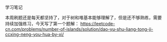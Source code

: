 学习笔记

本周刷题还是每天都坚持了，对于树和堆基本能够理解了，但是还不够熟练，需要持续加强练习，今天写了第一个题解：
https://leetcode-cn.com/problems/number-of-islands/solution/dao-yu-shu-liang-tong-ji-ccxing-neng-you-hua-by-xi/
